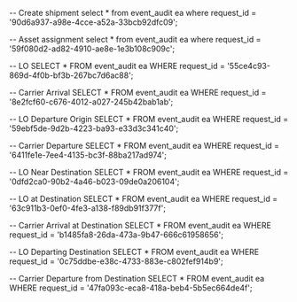 -- Create shipment
select * from event_audit ea where request_id = '90d6a937-a98e-4cce-a52a-33bcb92dfc09';

-- Asset assignment
select * from event_audit ea where request_id = '59f080d2-ad82-4910-ae8e-1e3b108c909c';

-- LO
SELECT * FROM event_audit ea WHERE request_id = '55ce4c93-869d-4f0b-bf3b-267bc7d6ac88';

-- Carrier Arrival
SELECT * FROM event_audit ea WHERE request_id = '8e2fcf60-c676-4012-a027-245b42bab1ab';

-- LO Departure Origin
SELECT * FROM event_audit ea WHERE request_id = '59ebf5de-9d2b-4223-ba93-e33d3c341c40';

-- Carrier Departure
SELECT * FROM event_audit ea WHERE request_id = '6411fe1e-7ee4-4135-bc3f-88ba217ad974';

-- LO Near Destination
SELECT * FROM event_audit ea WHERE request_id = '0dfd2ca0-90b2-4a46-b023-09de0a206104';

-- LO at Destination
SELECT * FROM event_audit ea WHERE request_id = '63c911b3-0ef0-4fe3-a138-f89db91f377f';

-- Carrier Arrival at Destination
SELECT * FROM event_audit ea WHERE request_id = 'b1485fa8-26da-473a-9b47-666c61958656';

-- LO Departing Destination
SELECT * FROM event_audit ea WHERE request_id = '0c75ddbe-e38c-4733-883e-c802fef914b9';

-- Carrier Departure from Destination
SELECT * FROM event_audit ea WHERE request_id = '47fa093c-eca8-418a-beb4-5b5ec664de4f';
 
